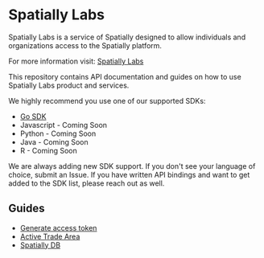# Spatially Labs

Spatially Labs is a service of Spatially designed to allow individuals and organizations access to the Spatially platform.

For more information visit: [Spatially Labs](https://spatially.com/labs)

This repository contains API documentation and guides on how to use Spatially Labs product and services.

We highly recommend you use one of our supported SDKs:

* [Go SDK](https://github.com/Spatially/go-spatially)
* Javascript - Coming Soon
* Python - Coming Soon
* Java - Coming Soon
* R - Coming Soon

We are always adding new SDK support. If you don't see your language of choice, submit an Issue. If you have written API bindings and want to get added to the SDK list, please reach out as well.

## Guides

* [Generate access token](https://github.com/Spatially/labs/blob/master/API.md)
* [Active Trade Area](https://github.com/Spatially/labs/blob/master/ATA.md)
* [Spatially DB](https://github.com/Spatially/labs/blob/master/DB.md)
